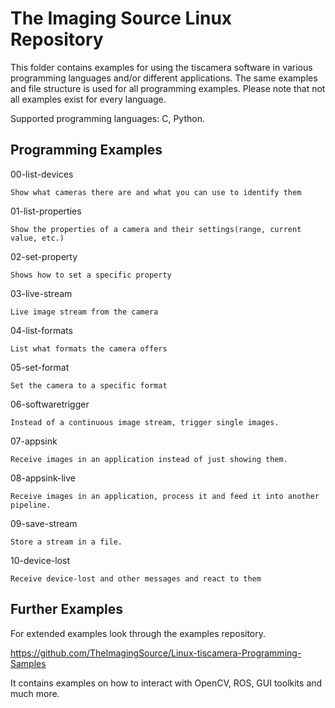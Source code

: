 # The Imaging Source Linux Repository

This folder contains examples for using the tiscamera software in various
programming languages and/or different applications. The same examples and file
structure is used for all programming examples. Please note that not all
examples exist for every language.

Supported programming languages: C, Python.

## Programming Examples

00-list-devices

    Show what cameras there are and what you can use to identify them

01-list-properties

    Show the properties of a camera and their settings(range, current value, etc.)

02-set-property

    Shows how to set a specific property

03-live-stream

    Live image stream from the camera

04-list-formats

    List what formats the camera offers

05-set-format

    Set the camera to a specific format

06-softwaretrigger

    Instead of a continuous image stream, trigger single images.

07-appsink

    Receive images in an application instead of just showing them.

08-appsink-live

    Receive images in an application, process it and feed it into another pipeline.

09-save-stream

    Store a stream in a file.

10-device-lost

    Receive device-lost and other messages and react to them

## Further Examples

For extended examples look through the examples repository.

https://github.com/TheImagingSource/Linux-tiscamera-Programming-Samples

It contains examples on how to interact with OpenCV, ROS, GUI toolkits and much more.
